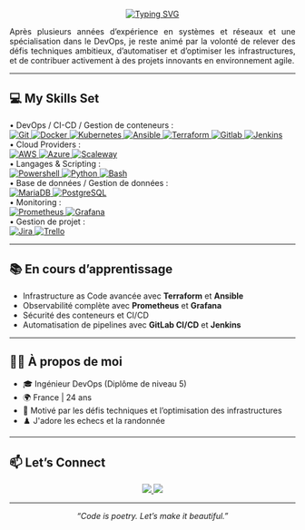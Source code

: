 <p align="center">
  <a href="https://git.io/typing-svg"><img src="https://readme-typing-svg.demolab.com?font=Fira+Code&size=35&duration=2000&pause=1000&center=true&vCenter=true&multiline=true&width=1000&height=100&lines=Bonjour%2C+je+m'appelle+Yannis+BONDONGA;je+suis+Ing%C3%A9nieur%2FConsultant+DevOps" alt="Typing SVG" /></a>
</p>

<p align="justify">
  Après plusieurs années d’expérience en systèmes et réseaux et une spécialisation dans le DevOps, je reste animé par la volonté de relever des défis techniques ambitieux, d’automatiser et d’optimiser les infrastructures, et de contribuer activement à des projets innovants en environnement agile.
</p>

---

## 💻 My Skills Set

<div>
    <!-- Lien badges : https://github.com/Ileriayo/markdown-badges -->
    • DevOps / CI-CD / Gestion de conteneurs :<br>   
    <a href="https://git-scm.com" target="_blank">
        <img src="https://img.shields.io/badge/-Git-F05032?style=for-the-badge&logo=git&logoColor=white" alt="Git" />
    </a>
    <a href="https://www.docker.com" target="_blank">
        <img src="https://img.shields.io/badge/-Docker-2496ED?style=for-the-badge&logo=docker&logoColor=white" alt="Docker" />
    </a>
    <a href="https://kubernetes.io/" target="_blank">
        <img src="https://img.shields.io/badge/kubernetes-%23326ce5.svg?style=for-the-badge&logo=kubernetes&logoColor=white" alt="Kubernetes" />
    </a>
    <a href="https://docs.ansible.com/" target="_blank">
        <img src="https://img.shields.io/badge/ansible-%231A1918.svg?style=for-the-badge&logo=ansible&logoColor=white" alt="Ansible" />
    </a>
    <a href="https://www.terraform.io/" target="_blank">
      <img src="https://img.shields.io/badge/Terraform-%235835CC?style=for-the-badge&logo=terraform&logoColor=white" alt="Terraform" />
    </a>
    <a href="https://about.gitlab.com/" target="_blank">
      <img src="https://img.shields.io/badge/gitlab-%23181717.svg?style=for-the-badge&logo=gitlab&logoColor=white" alt="Gitlab" />
    </a>
    <a href="https://www.jenkins.io/" target="_blank">
      <img src="https://img.shields.io/badge/jenkins-%232C5263.svg?style=for-the-badge&logo=jenkins&logoColor=white" alt="Jenkins" />
    </a>
    </br>
    • Cloud Providers :<br> 
    <a href="https://aws.amazon.com/fr/" target="_blank">
        <img src="https://img.shields.io/badge/AWS-%23FF9900.svg?style=for-the-badge&logo=amazon-aws&logoColor=white" alt="AWS" />
    </a>
    <a href="https://azure.microsoft.com/fr-fr" target="_blank">
      <img src="https://img.shields.io/badge/azure-%230072C6.svg?style=for-the-badge&logo=microsoftazure&logoColor=white" alt="Azure" />
    </a>
    <a href="https://www.scaleway.com/fr/" target="_blank">
      <img src="https://img.shields.io/badge/SCALEWAY-%234f0599.svg?style=for-the-badge&logo=scaleway&logoColor=white" alt="Scaleway" />
    </a>
    </br>
    • Langages & Scripting :<br> 
    <a href="https://learn.microsoft.com/fr-fr/powershell/scripting/overview?view=powershell-7.5" target="_blank">
        <img src="https://img.shields.io/badge/PowerShell-%235391FE.svg?style=for-the-badge&logo=powershell&logoColor=white" alt="Powershell" />
    </a>
    <a href="https://www.python.org/" target="_blank">
        <img src="https://img.shields.io/badge/python-3670A0?style=for-the-badge&logo=python&logoColor=ffdd54" alt="Python" />
    </a>
    <a href="https://fr.wikibooks.org/wiki/Programmation_Bash" target="_blank">
        <img src="https://img.shields.io/badge/bash_script-%23121011.svg?style=for-the-badge&logo=gnu-bash&logoColor=white" alt="Bash" />
    </a>
    </br>
    • Base de données / Gestion de données :<br>
    <a href="https://mariadb.org/" target="_blank">
        <img src="https://img.shields.io/badge/MariaDB-003545?style=for-the-badge&logo=mariadb&logoColor=white" alt="MariaDB" />
    </a>
    <a href="https://www.postgresql.org/" target="_blank">
        <img src="https://img.shields.io/badge/postgres-%23316192.svg?style=for-the-badge&logo=postgresql&logoColor=white" alt="PostgreSQL" />
    </a>
    </br>
    • Monitoring :<br>
    <a href="https://prometheus.io/" target="_blank">
        <img src="https://img.shields.io/badge/Prometheus-E6522C?style=for-the-badge&logo=Prometheus&logoColor=white" alt="Prometheus" />
    </a>
    <a href="https://grafana.com/" target="_blank">
        <img src="https://img.shields.io/badge/grafana-%23F46800.svg?style=for-the-badge&logo=grafana&logoColor=white" alt="Grafana" />
    </a>
    </br>
    • Gestion de projet :<br>
    <a href="https://www.atlassian.com/fr/software/jira" target="_blank">
        <img src="https://img.shields.io/badge/jira-%230A0FFF.svg?style=for-the-badge&logo=jira&logoColor=white" alt="Jira" />
    </a>
    <a href="https://trello.com/fr" target="_blank">
        <img src="https://img.shields.io/badge/Trello-%23026AA7.svg?style=for-the-badge&logo=Trello&logoColor=white" alt="Trello" />
    </a>
    </br>
</div>

---


## 📚 En cours d’apprentissage

- Infrastructure as Code avancée avec **Terraform** et **Ansible**
- Observabilité complète avec **Prometheus** et **Grafana**
- Sécurité des conteneurs et CI/CD
- Automatisation de pipelines avec **GitLab CI/CD** et **Jenkins**

---

## 🧑‍💻 À propos de moi

- 🎓 Ingénieur DevOps (Diplôme de niveau 5)
- 🌍 France | 24 ans 
- 🚀 Motivé par les défis techniques et l’optimisation des infrastructures
- ♟️ J'adore les echecs et la randonnée

---

## 📫 Let’s Connect

<p align="center">
  
<a href="https://www.linkedin.com/in/yannis-bondonga/" target="_blank">
    <img src="https://img.shields.io/badge/LinkedIn-Yannis_Bondonga-0077B5?style=for-the-badge&logo=linkedin&logoColor=white"/>
  </a>
  <a href="mailto:bondonga.yannis@hotmail.com">
    <img src="https://img.shields.io/badge/Email-bondonga.yannis@hotmail.com-EA4335?style=for-the-badge&logo=gmail&logoColor=white"/>
  </a>
</p>

---

<p align="center"><i>“Code is poetry. Let’s make it beautiful.”</i></p>